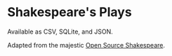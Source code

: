 # Shakespeare's Plays

Available as CSV, SQLite, and JSON.

Adapted from the majestic [Open Source Shakespeare](https://github.com/edent/Open-Source-Shakespeare).
